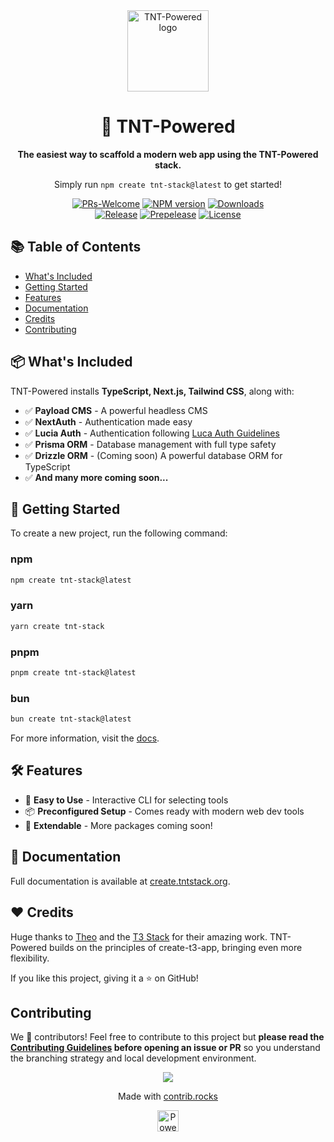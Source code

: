 <div align="center">
<picture>
  <source
    media="(prefers-color-scheme: dark)"
    srcset="https://github.com/SlickYeet/create-tnt-stack/blob/1a2dc7b99935663b2caf1a88de04e1edeac94a89/docs/public/logo.light.png"
  />
  <img
    src="https://github.com/SlickYeet/create-tnt-stack/blob/1a2dc7b99935663b2caf1a88de04e1edeac94a89/docs/public/logo.dark.png"
    width="130"
    alt="TNT-Powered logo"
  />
</picture>

# 🚀 TNT-Powered

**The easiest way to scaffold a modern web app using the TNT-Powered stack.**

Simply run `npm create tnt-stack@latest` to get started!

[![PRs-Welcome][contribute-image]][contribute-url]
[![NPM version][npm-image]][npm-url]
[![Downloads][downloads-image]][npm-url]<br />
[![Release][release-image]][release-url]
[![Prepelease][prerelease-image]][prerelease-url]
[![License][license-image]][license-url]

</div>

## 📚 Table of Contents

- <a href="#whats-included">What's Included</a>
- <a href="#getting-started">Getting Started</a>
- <a href="#features">Features</a>
- <a href="#documentation">Documentation</a>
- <a href="#credits">Credits</a>
- <a href="#contributing">Contributing</a>

<h2 id="whats-included">📦 What's Included</h2>

TNT-Powered installs **TypeScript, Next.js, Tailwind CSS**, along with:

- ✅ **Payload CMS** - A powerful headless CMS
- ✅ **NextAuth** - Authentication made easy
- ✅ **Lucia Auth** - Authentication following
  [Luca Auth Guidelines](https://lucia-auth.com/)
- ✅ **Prisma ORM** - Database management with full type safety
- ✅ **Drizzle ORM** - (Coming soon) A powerful database ORM for TypeScript
- ✅ **And many more coming soon...**

<h2 id="getting-started">🚀 Getting Started</h2>

To create a new project, run the following command:

### npm

```bash
npm create tnt-stack@latest
```

### yarn

```bash
yarn create tnt-stack
```

### pnpm

```bash
pnpm create tnt-stack@latest
```

### bun

```bash
bun create tnt-stack@latest
```

For more information, visit the
[docs](https://create.tntstack.org/docs/installation).

<h2 id="features">🛠 Features</h2>

- 🎯 **Easy to Use** - Interactive CLI for selecting tools
- 📦 **Preconfigured Setup** - Comes ready with modern web dev tools
- 🚀 **Extendable** - More packages coming soon!

<h2 id="documentation">📖 Documentation</h2>

Full documentation is available at
[create.tntstack.org](https://create.tntstack.org/docs).

<h2 id="credits">❤️ Credits</h2>

Huge thanks to [Theo]() and the [T3 Stack]() for their amazing work. TNT-Powered
builds on the principles of create-t3-app, bringing even more flexibility.

If you like this project, giving it a ⭐ on GitHub!

<h2 id="contributing">Contributing</h2>

We 💖 contributors! Feel free to contribute to this project but **please read
the [Contributing Guidelines](CONTRIBUTING.md) before opening an issue or PR**
so you understand the branching strategy and local development environment.

<a href="https://github.com/slickyeet/create-tnt-stack/graphs/contributors">
  <p align="center">
    <img src="https://contrib.rocks/image?repo=slickyeet/create-tnt-stack" />
  </p>
</a>

<p align="center">
  Made with <a href="https://contrib.rocks" target="_blank" rel="noopener noreferrer">contrib.rocks</a>
</p>

<div align="center">
  <a
    href="https://vercel.com/?utm_source=famlam&utm_campaign=oss"
    target="_blank"
    rel="noopener noreferrer"
  >
    <img
      height="34px"
      src="https://www.datocms-assets.com/31049/1618983297-powered-by-vercel.svg"
      alt="Powered by vercel"
    />
  </a>
</div>

[contribute-image]: https://img.shields.io/badge/PRs-welcome-blue.svg
[contribute-url]:
  https://github.com/SlickYeet/create-tnt-stack/blob/main/CONTRIBUTING.md
[npm-image]:
  https://img.shields.io/npm/v/create-tnt-stack?color=0b7285&logoColor=0b7285
[npm-url]: https://www.npmjs.com/package/create-tnt-stack
[license-image]:
  https://img.shields.io/github/license/SlickYeet/create-tnt-stack?color=red
[license-url]: https://github.com/SlickYeet/create-tnt-stack/blob/main/LICENSE
[downloads-image]:
  https://img.shields.io/npm/dm/create-tnt-stack?color=364fc7&logoColor=364fc7
[release-image]:
  https://github.com/SlickYeet/create-tnt-stack/actions/workflows/release.yml/badge.svg
[release-url]:
  https://github.com/SlickYeet/create-tnt-stack/actions/workflows/release.yml
[prerelease-image]:
  https://github.com/SlickYeet/create-tnt-stack/actions/workflows/prerelease.yml/badge.svg
[prerelease-url]:
  https://github.com/SlickYeet/create-tnt-stack/actions/workflows/prerelease.yml
